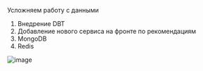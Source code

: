 Усложняем работу с данными

1. Внедрение DBT
2. Добавление нового сервиса на фронте по рекомендациям
3. MongoDB
4. Redis

![image](https://github.com/user-attachments/assets/750171ed-16f7-4157-a01b-4ab917341b49)
